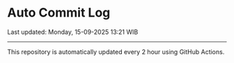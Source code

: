 # Auto Commit Log

Last updated: Monday, 15-09-2025 13:21 WIB

---

This repository is automatically updated every 2 hour using GitHub Actions.
